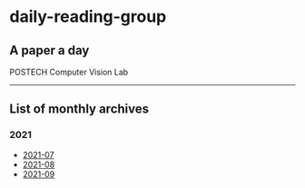# daily-reading-group
## A paper a day
POSTECH Computer Vision Lab

---


## List of monthly archives
### 2021
* [2021-07](./Archive/2021/07)
* [2021-08](./Archive/2021/08)
* [2021-09](./Archive/2021/09)
